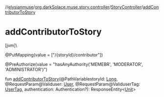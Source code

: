 //[elysianmuse](../../../index.md)/[org.darkSolace.muse.story.controller](../index.md)/[StoryController](index.md)/[addContributorToStory](add-contributor-to-story.md)

# addContributorToStory

[jvm]\

@PutMapping(value = [&quot;/{storyId}/contributor&quot;])

@PreAuthorize(value = &quot;hasAnyAuthority('MEMEBR', 'MODERATOR', 'ADMINISTRATOR')&quot;)

fun [addContributorToStory](add-contributor-to-story.md)(@PathVariablestoryId: [Long](https://kotlinlang.org/api/latest/jvm/stdlib/kotlin/-long/index.html), @RequestParam@Validuser: [User](../../org.darkSolace.muse.user.model/-user/index.md), @RequestParam@ValiduserTag: [UserTag](../../org.darkSolace.muse.user.model/-user-tag/index.md), authentication: Authentication?): ResponseEntity&lt;[Unit](https://kotlinlang.org/api/latest/jvm/stdlib/kotlin/-unit/index.html)&gt;
